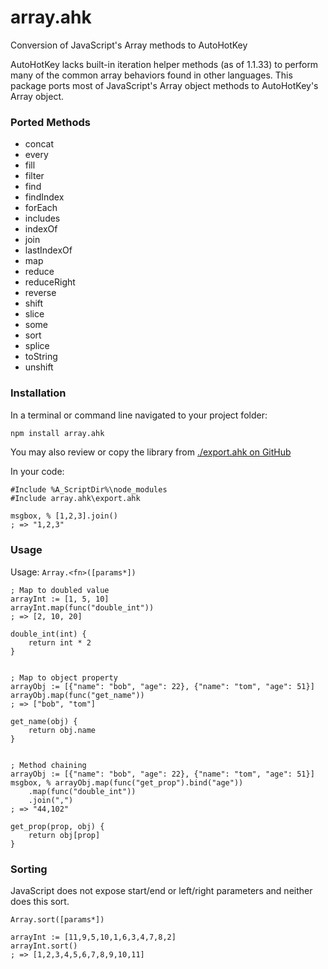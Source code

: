 # array.ahk
Conversion of JavaScript's Array methods to AutoHotKey

AutoHotKey lacks built-in iteration helper methods (as of 1.1.33) to perform many of the common array behaviors found in other languages. This package ports most of JavaScript's Array object methods to AutoHotKey's Array object.

### Ported Methods
* concat
* every
* fill
* filter
* find
* findIndex
* forEach
* includes
* indexOf
* join
* lastIndexOf
* map
* reduce
* reduceRight
* reverse
* shift
* slice
* some
* sort
* splice
* toString
* unshift

### Installation

In a terminal or command line navigated to your project folder:

```bash
npm install array.ahk
```
You may also review or copy the library from [./export.ahk on GitHub](https://raw.githubusercontent.com/chunjee/array.ahk/master/export.ahk)


In your code:

```autohotkey
#Include %A_ScriptDir%\node_modules
#Include array.ahk\export.ahk

msgbox, % [1,2,3].join()
; => "1,2,3"
```

### Usage

Usage: `Array.<fn>([params*])`
```autohotkey
; Map to doubled value
arrayInt := [1, 5, 10]
arrayInt.map(func("double_int"))
; => [2, 10, 20]

double_int(int) {
	return int * 2
}


; Map to object property
arrayObj := [{"name": "bob", "age": 22}, {"name": "tom", "age": 51}]
arrayObj.map(func("get_name")) 
; => ["bob", "tom"]

get_name(obj) {
	return obj.name
}


; Method chaining
arrayObj := [{"name": "bob", "age": 22}, {"name": "tom", "age": 51}]
msgbox, % arrayObj.map(func("get_prop").bind("age"))
	.map(func("double_int"))
	.join(",")
; => "44,102"

get_prop(prop, obj) {
	return obj[prop]
}
```

### Sorting

JavaScript does not expose start/end or left/right parameters and neither does this sort.

`Array.sort([params*])`  
```autohotkey
arrayInt := [11,9,5,10,1,6,3,4,7,8,2]
arrayInt.sort()
; => [1,2,3,4,5,6,7,8,9,10,11]
```

